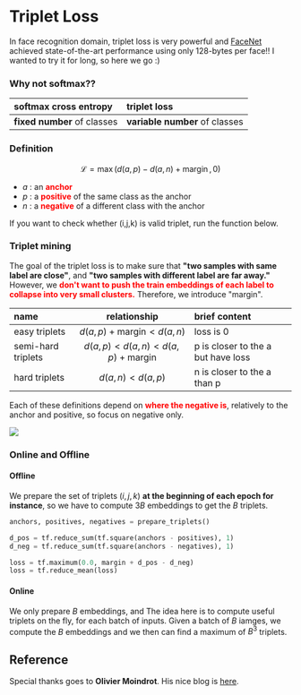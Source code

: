 # Triplet Loss
In face recognition domain, triplet loss is very powerful and [FaceNet](https://arxiv.org/abs/1503.03832) achieved state-of-the-art performance using only 128-bytes per face!! I wanted to try it for long, so here we go :)

### Why not softmax??
|softmax cross entropy|triplet loss|
|:--|:--|
|<b>fixed number</b> of classes|<b>variable number</b> of classes|

### Definition
$$\mathcal{L}=\max (d(a, p)-d(a, n)+\operatorname{margin}, 0)$$

- $a$ : an <font color="red"><b>anchor</b></font>
- $p$ : a <font color="red"><b>positive</b></font> of the same class as the anchor
- $n$ : a <font color="red"><b>negative</b></font> of a different class with the anchor

If you want to check whether (i,j,k) is valid triplet, run the function below.

### Triplet mining
The goal of the triplet loss is to make sure that <b>"two samples with same label are close"</b>, and <b>"two samples with different label are far away."</b> However, we <font color="red"><b>don't want to push the train embeddings of each label to collapse into very small clusters.</b></font> Therefore, we introduce "margin".

|name|relationship|brief content|
|:--|:--:|:--|
|easy triplets|$d(a,p) + \mathrm{margin} < d(a,n)$|loss is 0|
|semi-hard triplets|$d(a,p) < d(a,n) < d(a,p) + \mathrm{margin}$|p is closer to the a but have loss|
|hard triplets|$d(a,n) < d(a,p)$|n is closer to the a than p|

Each of these definitions depend on <font color="red"><b>where the negative is</b></font>, relatively to the anchor and positive, so focus on negative only.

<img src="https://omoindrot.github.io/assets/triplet_loss/triplets.png">

### Online and Offline
#### Offline
We prepare the set of triplets $(i, j, k)$ <b>at the beginning of each epoch for instance</b>, so we have to compute $3B$ embeddings to get the $B$ triplets.

```python
anchors, positives, negatives = prepare_triplets()

d_pos = tf.reduce_sum(tf.square(anchors - positives), 1)
d_neg = tf.reduce_sum(tf.square(anchors - negatives), 1)

loss = tf.maximum(0.0, margin + d_pos - d_neg)
loss = tf.reduce_mean(loss)
```

#### Online
We only prepare $B$ embeddings, and
The idea here is to compute useful triplets on the fly, for each batch of inputs. Given a batch of $B$ iamges, we compute the $B$ embeddings and we then can find a maximum of $B^3$ triplets.

## Reference
Special thanks goes to <b>Olivier Moindrot</b>. His nice blog is [here](https://omoindrot.github.io/triplet-loss).
